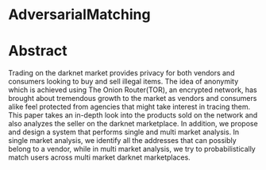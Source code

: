 # AdversarialMatching

# Abstract 
Trading on the darknet market provides privacy for both vendors and consumers looking to buy and sell illegal items. 
The idea of anonymity which is achieved using The Onion Router(TOR), an encrypted network, has brought about
tremendous growth to the market as vendors and consumers alike feel protected from agencies that might take interest 
in tracing them. This paper takes an in-depth look into the products sold on the network and also analyzes the seller 
on the darknet marketplace. In addition, we propose and design a system that performs single and multi market analysis.
In single market analysis, we identify all the addresses that can possibly belong to a vendor, while in multi market
analysis, we try to probabilistically match users across multi market darknet marketplaces.
